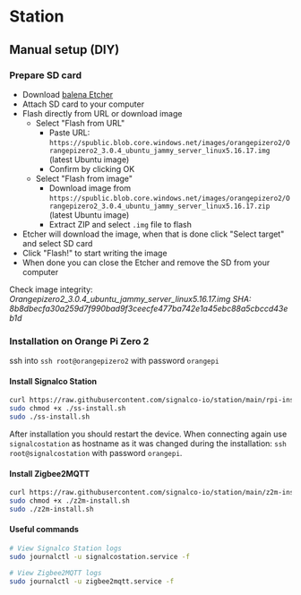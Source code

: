 # Station

## Manual setup (DIY)

### Prepare SD card

- Download [balena Etcher](https://www.balena.io/etcher/)
- Attach SD card to your computer
- Flash directly from URL or download image
  - Select "Flash from URL"
    - Paste URL: `https://spublic.blob.core.windows.net/images/orangepizero2/Orangepizero2_3.0.4_ubuntu_jammy_server_linux5.16.17.img` (latest Ubuntu image)
    - Confirm by clicking OK
  - Select "Flash from image"
    - Download image from `https://spublic.blob.core.windows.net/images/orangepizero2/Orangepizero2_3.0.4_ubuntu_jammy_server_linux5.16.17.zip` (latest Ubuntu image)
    - Extract ZIP and select `.img` file to flash
- Etcher will download the image, when that is done click "Select target" and select SD card
- Click "Flash!" to start writing the image
- When done you can close the Etcher and remove the SD from your computer

Check image integrity:
_Orangepizero2_3.0.4_ubuntu_jammy_server_linux5.16.17.img SHA: 8b8dbecfa30a259d7f990bad9f3ceecfe477ba742e1a45ebc88a5cbccd43eb1d_

### Installation on Orange Pi Zero 2

ssh into `ssh root@orangepizero2` with password `orangepi`

#### Install Signalco Station

```bash
curl https://raw.githubusercontent.com/signalco-io/station/main/rpi-install.sh > ./ss-install.sh
sudo chmod +x ./ss-install.sh
sudo ./ss-install.sh
```

After installation you should restart the device. When connecting again use `signalcostation` as hostname as it was changed during the installation: `ssh root@signalcostation` with password `orangepi`.

#### Install Zigbee2MQTT

```bash
curl https://raw.githubusercontent.com/signalco-io/station/main/z2m-install.sh > ./z2m-install.sh
sudo chmod +x ./z2m-install.sh
sudo ./z2m-install.sh
```

#### Useful commands

```bash
# View Signalco Station logs
sudo journalctl -u signalcostation.service -f

# View Zigbee2MQTT logs
sudo journalctl -u zigbee2mqtt.service -f
```
